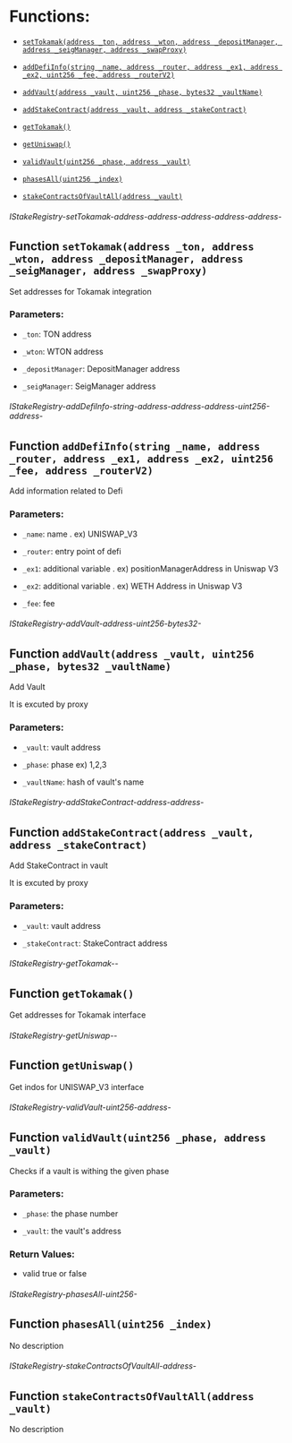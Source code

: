 # Functions:

- [`setTokamak(address _ton, address _wton, address _depositManager, address _seigManager, address _swapProxy)`](#IStakeRegistry-setTokamak-address-address-address-address-address-)

- [`addDefiInfo(string _name, address _router, address _ex1, address _ex2, uint256 _fee, address _routerV2)`](#IStakeRegistry-addDefiInfo-string-address-address-address-uint256-address-)

- [`addVault(address _vault, uint256 _phase, bytes32 _vaultName)`](#IStakeRegistry-addVault-address-uint256-bytes32-)

- [`addStakeContract(address _vault, address _stakeContract)`](#IStakeRegistry-addStakeContract-address-address-)

- [`getTokamak()`](#IStakeRegistry-getTokamak--)

- [`getUniswap()`](#IStakeRegistry-getUniswap--)

- [`validVault(uint256 _phase, address _vault)`](#IStakeRegistry-validVault-uint256-address-)

- [`phasesAll(uint256 _index)`](#IStakeRegistry-phasesAll-uint256-)

- [`stakeContractsOfVaultAll(address _vault)`](#IStakeRegistry-stakeContractsOfVaultAll-address-)

###### IStakeRegistry-setTokamak-address-address-address-address-address-

## Function `setTokamak(address _ton, address _wton, address _depositManager, address _seigManager, address _swapProxy)`

Set addresses for Tokamak integration

### Parameters:

- `_ton`: TON address

- `_wton`: WTON address

- `_depositManager`: DepositManager address

- `_seigManager`: SeigManager address

###### IStakeRegistry-addDefiInfo-string-address-address-address-uint256-address-

## Function `addDefiInfo(string _name, address _router, address _ex1, address _ex2, uint256 _fee, address _routerV2)`

Add information related to Defi

### Parameters:

- `_name`: name . ex) UNISWAP_V3

- `_router`: entry point of defi

- `_ex1`:  additional variable . ex) positionManagerAddress in Uniswap V3

- `_ex2`:  additional variable . ex) WETH Address in Uniswap V3

- `_fee`:  fee

###### IStakeRegistry-addVault-address-uint256-bytes32-

## Function `addVault(address _vault, uint256 _phase, bytes32 _vaultName)`

Add Vault

It is excuted by proxy

### Parameters:

- `_vault`: vault address

- `_phase`: phase ex) 1,2,3

- `_vaultName`:  hash of vault's name

###### IStakeRegistry-addStakeContract-address-address-

## Function `addStakeContract(address _vault, address _stakeContract)`

Add StakeContract in vault

It is excuted by proxy

### Parameters:

- `_vault`: vault address

- `_stakeContract`:  StakeContract address

###### IStakeRegistry-getTokamak--

## Function `getTokamak()`

Get addresses for Tokamak interface

###### IStakeRegistry-getUniswap--

## Function `getUniswap()`

Get indos for UNISWAP_V3 interface

###### IStakeRegistry-validVault-uint256-address-

## Function `validVault(uint256 _phase, address _vault)`

Checks if a vault is withing the given phase

### Parameters:

- `_phase`: the phase number

- `_vault`: the vault's address

### Return Values:

- valid true or false

###### IStakeRegistry-phasesAll-uint256-

## Function `phasesAll(uint256 _index)`

No description

###### IStakeRegistry-stakeContractsOfVaultAll-address-

## Function `stakeContractsOfVaultAll(address _vault)`

No description
